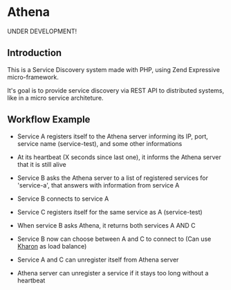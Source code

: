 # Athena

UNDER DEVELOPMENT!

## Introduction

This is a Service Discovery system made with PHP, using Zend Expressive micro-framework.

It's goal is to provide service discovery via REST API to distributed systems, like in a micro service architeture.

## Workflow Example

* Service A registers itself to the Athena server informing its IP, port, service name (service-test), and some other informations
* At its heartbeat (X seconds since last one), it informs the Athena server that it is still alive
* Service B asks the Athena server to a list of registered services for 'service-a', that answers with information from service A
* Service B connects to service A
* Service C registers itself for the same service as A (service-test)
* When service B asks Athena, it returns both services A AND C
* Service B now can choose between A and C to connect to (Can use [Kharon](https://github.com/Lansoweb/kharon) as load balance)

* Service A and C can unregister itself from Athena server
* Athena server can unregister a service if it stays too long without a heartbeat

 
